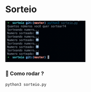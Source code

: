 # Sorteio

<img src="https://raw.githubusercontent.com/sostenesapollo/sorteio/master/Screen%20Shot%202022-05-09%20at%2008.15.20.png" width="50%"/>

### 🤔 Como rodar ?
```bash
python3 sorteio.py
```
